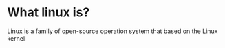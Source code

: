 # What linux is?

Linux is a family of open-source operation system 
that based on the Linux kernel
